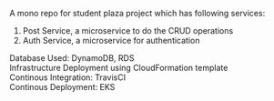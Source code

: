 A mono repo for student plaza project which has following services:<br>
1. Post Service, a microservice to do the CRUD operations<br>
2. Auth Service, a microservice for authentication<br>

Database Used: DynamoDB, RDS<br> 
Infrastructure Deployment using CloudFormation template<br>
Continous Integration: TravisCI<br>
Continous Deployment: EKS<br>
